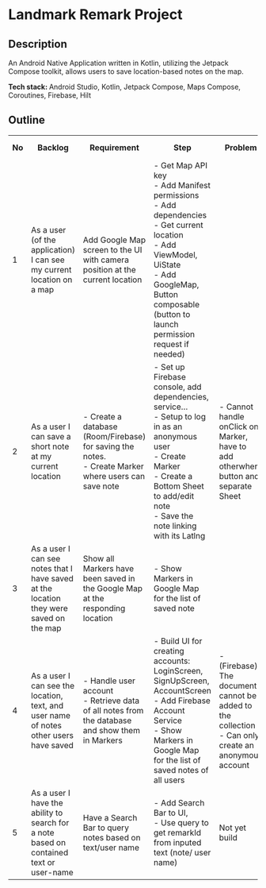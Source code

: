 <h1>Landmark Remark Project</h1>
<h2>Description</h2>
<p>An Android Native Application written in Kotlin, utilizing the Jetpack Compose toolkit, allows users to save location-based notes on the map.</p>
<p><b>Tech stack: </b>  Android Studio, Kotlin, Jetpack Compose, Maps Compose, Coroutines, Firebase, Hilt </p>
<p></p>
<h2>Outline</h2>
<table>
  <tr>
    <th width="5%">No</th>
    <th width="20%">Backlog</th>
    <th width="20%">Requirement</th>
    <th width="35%">Step</th>
    <th width="15%">Problem</th>
    <th width="5%">Tech Stack/<br> Timing</th>
  </tr>
  
  <tr>
    <td>1</td>
    <td>As a user (of the application) I can see my current location on a map </td>
    <td>Add Google Map screen to the UI with camera position at the current location</td>
    <td>- Get Map API key
      <br> - Add Manifest permissions
      <br> - Add dependencies
      <br> - Get current location
      <br> - Add ViewModel, UiState
      <br> - Add GoogleMap, Button composable (button to launch permission request if needed)</td>
    <td></td>
    <td>Maps Compose <div> <br><b>6 hours</b></td>
  </tr>
  
  <tr>
    <td>2</td>
    <td>As a user I can save a short note at my current location</td>
    <td>- Create a database (Room/Firebase) for saving the notes.
      <br> - Create Marker where users can save note</td>
    <td>- Set up Firebase console, add dependencies, service…
      <br> - Setup to log in as an anonymous user
      <br> - Create Marker
      <br> - Create a Bottom Sheet to add/edit note
      <br> - Save the note linking with its Latlng</td>
    <td>- Cannot handle onClick on Marker, have to add otherwhere button and separate Sheet</td>
    <td>Maps Compose, Room/Firebase <div> <br><b>18 hours</b></td>
  </tr>
  
  <tr>
    <td>3</td>
    <td>As a user I can see notes that I have saved at the location they were saved on the map</td>
    <td>Show all Markers have been saved in the Google Map at the responding location</td>
    <td>- Show Markers in Google Map for the list of saved note</td>
    <td></td>
    <td>Maps Compose <div> <br><b>1 hours</b></td>
  </tr>
  
  <tr>
    <td>4</td>
    <td>As a user I can see the location, text, and user name of notes other users have saved</td>
    <td>- Handle user account
      <br> - Retrieve data of all notes from the database and show them in Markers</td>
    <td>- Build UI for creating accounts: LoginScreen, SignUpScreen, AccountScreen
      <br> - Add Firebase Account Service
      <br> - Show Markers in Google Map for the list of saved notes of all users</td>
    <td>- (Firebase) The document cannot be added to the collection
      <br> - Can only create an anonymous account</td>
    <td>Firebase, Hilt <div> <br><b>10 hours</b></td>
  </tr>
  
  <tr>
    <td>5</td>
    <td>As a user I have the ability to search for a note based on contained text or user-name</td>
    <td>Have a Search Bar to query notes based on text/user name</td>
    <td>- Add Search Bar to UI,
      <br> - Use query to get remarkId from inputed text (note/ user name)</td>
    <td>Not yet build</td>
    <td></td>
  </tr>
  
</table>
